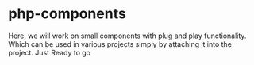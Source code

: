 # php-components
Here, we will work on small components with plug and play functionality. Which can be used in various projects simply by attaching it into the project. Just Ready to go 

